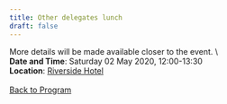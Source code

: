 ```yaml
---
title: Other delegates lunch
draft: false
---
```


More details will be made available closer to the event. \\
\
**Date and Time**: Saturday 02 May 2020, 12:00-13:30 \
**Location**: [Riverside Hotel](/venue)
\
\
[Back to Program](/program)
